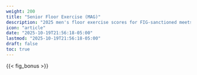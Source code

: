 ```yaml
---
weight: 200
title: "Senior Floor Exercise (MAG)"
description: "2025 men's floor exercise scores for FIG-sanctioned meets"
icon: "article"
date: "2025-10-19T21:56:18-05:00"
lastmod: "2025-10-19T21:56:18-05:00"
draft: false
toc: true
---
```


{{< fig_bonus >}}